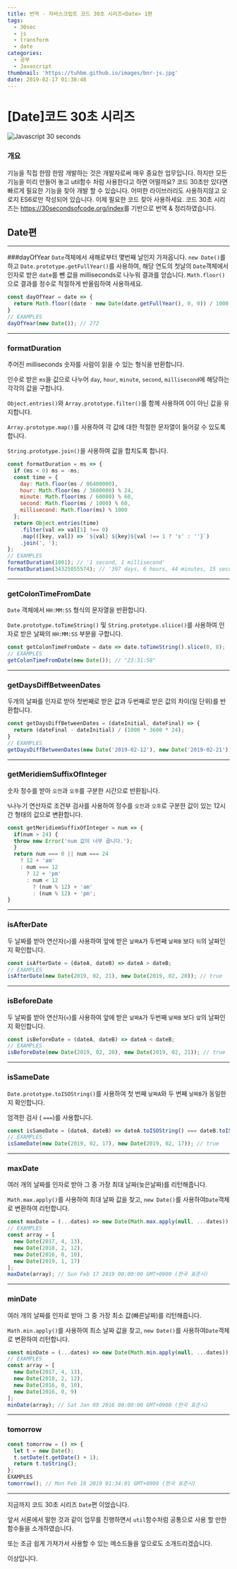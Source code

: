 ```yaml
---
title: 번역 - 자바스크립트 코드 30초 시리즈<Date> 1편
tags:
  - 30sec
  - js
  - transform
  - date
categories:
  - 공부
  - Javascript
thumbnail: 'https://tuhbm.github.io/images/bnr-js.jpg'
date: 2019-02-17 01:38:48
---
```



# [Date]코드 30초 시리즈
![Javascript 30 seconds](https://tuhbm.github.io/images/javascript/img-javascript30.png)

### 개요
기능을 직접 한땀 한땀 개발하는 것은 개발자로써 매우 중요한 업무입니다.
하지만 모든 기능을 미리 만들어 놓고 util함수 처럼 사용한다고 하면 어떨까요?
코드 30초만 있다면 빠르게 필요한 기능을 찾아 개발 할 수 있습니다.
어떠한 라이브러리도 사용하지않고 오로지 ES6로만 작성되어 있습니다.
이제 필요한 코드 찾아 사용하세요.
코드 30초 시리즈는 <https://30secondsofcode.org/index>를 기반으로 번역 & 정리하였습니다.

## Date편
******
###dayOfYear
`Date`객체에서 새해로부터 몇번째 날인지 가져옵니다.
`new Date()`를 하고 `Date.prototype.getFullYear()`를 사용하여, 해당 연도의 첫날의 `Date`객체에서 인자로 받은 `date`를 뺀 값을 milliseconds로 나누워 결과를 얻습니다.
`Math.floor()`으로 결과를 정수로 적절하게 반올림하여 사용하세요.
````javascript
const dayOfYear = date => {
  return Math.floor((date - new Date(date.getFullYear(), 0, 0)) / 1000 / 60 / 60 / 24); 
}
// EXAMPLES
dayOfYear(new Date()); // 272
````
*****
<!-- more -->
### formatDuration

주어진 milliseconds 숫자를 사람이 읽을 수 있는 형식을 반환합니다.

인수로 받은 `ms`을 값으로 나누어 `day`, `hour`, `minute`, `second`, `millisecond`에 해당하는 각각의 값을 구합니다.

 `Object.entries()`와 `Array.prototype.filter()`를 함께 사용하여 0이 아닌 값을 유지합니다.

`Array.prototype.map()`를 사용하여 각 값에 대한 적절한 문자열이 들어갈 수 있도록 합니다.

`String.prototype.join()`을 사용하여 값을 합치도록 합니다.

```javascript
const formatDuration = ms => {
  if (ms < 0) ms = -ms;
  const time = {
    day: Math.floor(ms / 86400000),
    hour: Math.floor(ms / 3600000) % 24,
    minute: Math.floor(ms / 60000) % 60,
    second: Math.floor(ms / 1000) % 60,
    millisecond: Math.floor(ms) % 1000
  };
  return Object.entries(time)
    .filter(val => val[1] !== 0)
    .map(([key, val]) => `${val} ${key}${val !== 1 ? 's' : ''}`)
    .join(', ');
};
// EXAMPLES
formatDuration(1001); // '1 second, 1 millisecond'
formatDuration(34325055574); // '397 days, 6 hours, 44 minutes, 15 seconds, 574 milliseconds'
```

*****

### getColonTimeFromDate

`Date` 객체에서 `HH:MM:SS` 형식의 문자열을 반환합니다.

`Date.prototype.toTimeString()` 및 `String.prototype.sliice()`를 사용하여 인자로 받은 날짜의 `HH:MM:SS` 부분을 구합니다.

```javascript
const getColonTimeFromDate = date => date.toTimeString().slice(0, 8);
// EXAMPLES
getColonTimeFromDate(new Date()); // "23:31:58"
```

*****

### getDaysDiffBetweenDates

두개의 날짜를 인자로 받아 첫번째로 받은 값과 두번째로 받은 값의 차이(일 단위)를 반환합니다.

```javascript
const getDaysDiffBetweenDates = (dateInitial, dateFinal) => {
  return (dateFinal - dateInitial) / (1000 * 3600 * 24); 
}
// EXAMPLES
getDaysDiffBetweenDates(new Date('2019-02-12'), new Date('2019-02-21')); // 9
```

*****

### getMeridiemSuffixOfInteger

숫자 정수를 받아 `오전`과 `오후`를 구분한 시간으로 반환됩니다.

`%`나누기 연산자로 조건부 검사를 사용하여 정수를 `오전`과 `오후`로 구분한 값이 있는 12시간 형태의 값으로 변환합니다.

```javascript
const getMeridiemSuffixOfInteger = num => {
  if(num > 24) {
  throw new Error('num 값이 너무 큽니다.');
  }
  return num === 0 || num === 24
    ? 12 + 'am'
    : num === 12
      ? 12 + 'pm'
      : num < 12
        ? (num % 12) + 'am'
        : (num % 12) + 'pm';
}
```

*****

### isAfterDate

두 날짜를 받아 연산자(`>`)를 사용하여 앞에 받은 `날짜A`가 두번째 `날짜B` 보다 `뒤`의 날짜인지 확인합니다.
```javascript
const isAfterDate = (dateA, dateB) => dateA > dateB;
// EXAMPLES
isAfterDate(new Date(2019, 02, 21), new Date(2019, 02, 20)); // true
```

*****

###  isBeforeDate

두 날짜를 받아 연산자(`<`)를 사용하여 앞에 받은 `날짜A`가 두번째 `날짜B` 보다 `앞`의 날짜인지 확인합니다.

```javascript
const isBeforeDate = (dateA, dateB) => dateA < dateB;
// EXAMPLES
isBeforeDate(new Date(2019, 02, 20), new Date(2019, 02, 21)); // true
```

*****

### isSameDate

`Date.prototype.toISOString()`를 사용하여 첫 번째 `날짜A`와 두 번째 `날짜B`가 동일한 지 확인합니다.

엄격한 검사 ( `===`)를 사용합니다.

```javascript
const isSameDate = (dateA, dateB) => dateA.toISOString() === dateB.toISOString();
// EXAMPLES
isSameDate(new Date(2019, 02, 17), new Date(2019, 02, 17)); // true
```

*****

### maxDate

여러 개의 날짜를 인자로 받아 그 중 가장 최대 날짜(늦은날짜)를 리턴해줍니다.

`Math.max.apply()`를 사용하여 최대 날짜 값을 찾고, `new Date()`를 사용하여`Date`객체로 변환하여 리턴합니다.

```javascript
const maxDate = (...dates) => new Date(Math.max.apply(null, ...dates));
// EXAMPLES
const array = [
  new Date(2017, 4, 13),
  new Date(2018, 2, 12),
  new Date(2016, 0, 10),
  new Date(2019, 1, 17)
];
maxDate(array); // Sun Feb 17 2019 00:00:00 GMT+0900 (한국 표준시)
```

*****

### minDate

여러 개의 날짜를 인자로 받아 그 중 가장 최소 값(빠른날짜)를 리턴해줍니다.

`Math.min.apply()`를 사용하여 최소 날짜 값을 찾고, `new Date()`를 사용하여`Date`객체로 변환하여 리턴합니다.

```javascript
const minDate = (...dates) => new Date(Math.min.apply(null, ...dates));
// EXAMPLES
const array = [
  new Date(2017, 4, 13),
  new Date(2018, 2, 12),
  new Date(2016, 0, 10),
  new Date(2016, 0, 9)
];
minDate(array); // Sat Jan 09 2016 00:00:00 GMT+0900 (한국 표준시)
```

*****

### tomorrow

```javascript
const tomorrow = () => {
  let t = new Date();
  t.setDate(t.getDate() + 1);
  return t.toString();
};
EXAMPLES
tomorrow(); // Mon Feb 18 2019 01:34:01 GMT+0900 (한국 표준시)
```

*****

지금까지 코드 30초 시리즈 `Date`편 이었습니다.

앞서 서론에서 말한 것과 같이 업무를 진행하면서 `util`함수처럼 공통으로 사용 할 만한 함수들을 소개하였습니다.

또는 조금 쉽게 가져가서 사용할 수 있는 메소드들을 앞으로도 소개드리겠습니다.

이상입니다.